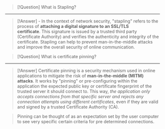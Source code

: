 >[!Question] What is Stapling?
---
>[!Answer] - In the context of network security, "stapling" refers to the process of **attaching a digital signature to an SSL/TLS certificate**. This signature is issued by a trusted third party (Certificate Authority) and verifies the authenticity and integrity of the certificate. Stapling can help to prevent man-in-the-middle attacks and improve the overall security of online communication.

>[!Question] What is certificate pinning?
---
>[!Answer] Certificate pinning is a security mechanism used in online applications to mitigate the risk of **man-in-the-middle (MITM) attacks**. It works by "pinning" or pre-configuring within the application the expected public key or certificate fingerprint of the trusted server it should connect to. This way, *the application only accepts connections from that specific server and rejects any connection attempts using different certificates*, even if they are valid and signed by a trusted Certificate Authority (CA).

>Pinning can be thought of as an expectation set by the user computer to see very specific certain criteria for pre determined connections. 




